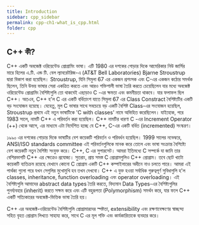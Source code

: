 ```yaml
---
title: Introduction
sidebar: cpp_sidebar
permalink: cpp-ch1-what_is_cpp.html
folder: cpp
---
```

## C++ কী?

C++ একটি অবজেক্ট ওরিয়েন্টেড প্রোগ্রামিং ভাষা। এটি 1980 এর দশকের গোড়ার দিকে আমেরিকার নিউ জার্সির মারে হিলের এ.টি. এন্ড টি. বেল ল্যাবরেটরিজ-এ (AT&T Bell Laboratories) Bjarne Stroustrup দ্বারা বিকাশ করা হয়েছিল। Stroustrup, যিনি সিমুলা 67 এর একজন প্রশংসক এবং C-এর একজন কঠোর সমর্থক ছিলেন, তিনি উভয় ভাষার সেরা একত্রিত করতে এবং আরও শক্তিশালী ভাষা তৈরি করতে চেয়েছিলেন যার মধ্যে অবজেক্ট ওরিয়েন্টেড প্রোগ্রামিং বৈশিষ্ট্যগুলি তো থাকবেই এছাড়াও C -এর ক্ষমতা এবং কমনীয়তা থাকবে। যার ফলাফল ছিল C++। অতএব, C++ হ'ল C এর একটি বর্ধিতাংশ যাতে সিমুলা 67 এর Class Constract বৈশিষ্ট্যটির একটি বড় সংযোজন হয়েছে। যেহেতু, মূল C ভাষার সাথে সবচেয়ে বড় একটি বৈশিষ্ট Class-এর সংযোজন হয়েছিল, Stroustrup প্রথমে এই নতুন ভাষাটিকে 'C with classes' নামে অভিহিত করেছিলেন। যাইহোক, পরে 1983 সালে, নামটি C++ এ পরিবর্তন করা হয়েছিল। C++ নামটির ধারণা C -এর Increment Operator (++) থেকে আসে, এর মাধ্যমে এটা নির্দেশিত হচ্ছে যে C++, C-এর একটি বর্ধিত (incremented) সংস্করণ।

১৯৯০ এর দশকের গোড়ার দিকে ভাষাটির বেশ কয়েকটি পরিবর্তন ও পরিবর্ধন হয়েছিল। 1999 সালের নভেম্বরে, ANSI/ISO standards committee এই পরিবর্তনগুলিকে মানক করে তোলে এবং ভাষা সংক্রান্ত বৈশিষ্ট্যে বেশ কয়েকটি নতুন বৈশিষ্ট্য সংযুক্ত করে। C++, C এর সুপারসেট। আমরা ইতিমধ্যে C সম্পর্কে যা জানি তার বেশিরভাগটি C++ এর ক্ষেত্রেও প্রযোজ্য। সুতরাং, প্রায় সমস্ত C প্রোগ্রামগুলিও C++ প্রোগ্রাম। তবে ছোট খাটো কয়েকটি ব্যতিক্রম রয়েছে যেখানে কোনো C প্রোগ্রাম একটি C++ কম্পাইলারের অধীনে নাও চলতে পারে। আমরা এই পার্থক্য গুলো পরে যখন সেগুলির মুখোমুখি হব তখন দেখবো। C++ এ যুক্ত হওয়া সর্বাধিক গুরুত্বপূর্ণ সুবিধাগুলি হ'ল classes, inheritance, function overloading এবং operator overloading। এই বৈশিষ্ট্যগুলি আমাদের abstract data types তৈরি করতে, বিদ্যমান Data Types-এর বৈশিষ্ট্যগুলির পুনর্ব্যবহার (inherit) করতে সক্ষম করে এবং এটি বহুরূপতা (Polymorphism) সমর্থন করে, যার ফলে C++ একটি সত্যিকারের অবজেক্ট-ভিত্তিক ভাষা তৈরি হয়।

C++ এর অবজেক্ট-ওরিয়েন্টেড বৈশিষ্ট্যগুলি প্রোগ্রামারদের স্পষ্টতা, extensibility এবং রক্ষণাবেক্ষণের স্বাচ্ছন্দ্য সহিত বৃহত প্রোগ্রাম লিখতে সাহায্য করে, সাথে C এর মূল শক্তি এবং কার্যকারিতাকে ব্যবহার করে।